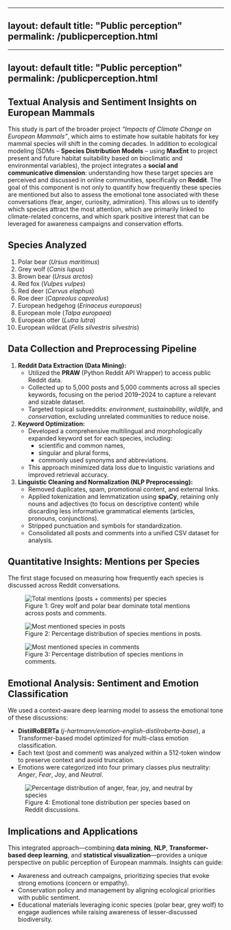 ----
layout: default
title: "Public perception"
permalink: /publicperception.html
---

---
layout: default
title: "Public perception"
permalink: /publicperception.html
---

<section class="analysis-section">
  <h1>Textual Analysis and Sentiment Insights on European Mammals</h1>

  <p>This study is part of the broader project <em>“Impacts of Climate Change on European Mammals”</em>, which aims to estimate how suitable habitats for key mammal species will shift in the coming decades.
  In addition to ecological modeling (SDMs – <strong>Species Distribution Models</strong> – using <strong>MaxEnt</strong> to project present and future habitat suitability based on bioclimatic and environmental variables), the project integrates a <strong>social and communicative dimension</strong>: understanding how these target species are perceived and discussed in online communities, specifically on <strong>Reddit</strong>.
  The goal of this component is not only to quantify how frequently these species are mentioned but also to assess the emotional tone associated with these conversations (fear, anger, curiosity, admiration). This allows us to identify which species attract the most attention, which are primarily linked to climate-related concerns, and which spark positive interest that can be leveraged for awareness campaigns and conservation efforts.</p>

  <h2>Species Analyzed</h2>
  <ol>
    <li>Polar bear (<em>Ursus maritimus</em>)</li>
    <li>Grey wolf (<em>Canis lupus</em>)</li>
    <li>Brown bear (<em>Ursus arctos</em>)</li>
    <li>Red fox (<em>Vulpes vulpes</em>)</li>
    <li>Red deer (<em>Cervus elaphus</em>)</li>
    <li>Roe deer (<em>Capreolus capreolus</em>)</li>
    <li>European hedgehog (<em>Erinaceus europaeus</em>)</li>
    <li>European mole (<em>Talpa europaea</em>)</li>
    <li>European otter (<em>Lutra lutra</em>)</li>
    <li>European wildcat (<em>Felis silvestris silvestris</em>)</li>
  </ol>

  <h2>Data Collection and Preprocessing Pipeline</h2>
  <ol>
    <li><strong>Reddit Data Extraction (Data Mining):</strong>
      <ul>
        <li>Utilized the <strong>PRAW</strong> (Python Reddit API Wrapper) to access public Reddit data.</li>
        <li>Collected up to 5,000 posts and 5,000 comments across all species keywords, focusing on the period 2019–2024 to capture a relevant and sizable dataset.</li>
        <li>Targeted topical subreddits: <em>environment</em>, <em>sustainability</em>, <em>wildlife</em>, and <em>conservation</em>, excluding unrelated communities to reduce noise.</li>
      </ul>
    </li>
    <li><strong>Keyword Optimization:</strong>
      <ul>
        <li>Developed a comprehensive multilingual and morphologically expanded keyword set for each species, including:
          <ul>
            <li>scientific and common names,</li>
            <li>singular and plural forms,</li>
            <li>commonly used synonyms and abbreviations.</li>
          </ul>
        </li>
        <li>This approach minimized data loss due to linguistic variations and improved retrieval accuracy.</li>
      </ul>
    </li>
    <li><strong>Linguistic Cleaning and Normalization (NLP Preprocessing):</strong>
      <ul>
        <li>Removed duplicates, spam, promotional content, and external links.</li>
        <li>Applied tokenization and lemmatization using <strong>spaCy</strong>, retaining only nouns and adjectives (to focus on descriptive content) while discarding less informative grammatical elements (articles, pronouns, conjunctions).</li>
        <li>Stripped punctuation and symbols for standardization.</li>
        <li>Consolidated all posts and comments into a unified CSV dataset for analysis.</li>
      </ul>
    </li>
  </ol>

  <h2>Quantitative Insights: Mentions per Species</h2>
  <p>The first stage focused on measuring how frequently each species is discussed across Reddit conversations.</p>
  <figure>
    <img src="/assets/images/grafico 1.png" alt="Total mentions (posts + comments) per species">
    <figcaption>Figure 1: Grey wolf and polar bear dominate total mentions across posts and comments.</figcaption>
  </figure>
  <figure>
    <img src="/assets/images/grafico 2.png" alt="Most mentioned species in posts">
    <figcaption>Figure 2: Percentage distribution of species mentions in posts.</figcaption>
  </figure>
  <figure>
    <img src="/assets/images/grafico 3.png" alt="Most mentioned species in comments">
    <figcaption>Figure 3: Percentage distribution of species mentions in comments.</figcaption>
  </figure>

  <h2>Emotional Analysis: Sentiment and Emotion Classification</h2>
  <p>We used a context-aware deep learning model to assess the emotional tone of these discussions:</p>
  <ul>
    <li><strong>DistilRoBERTa</strong> (<em>j-hartmann/emotion-english-distilroberta-base</em>), a Transformer-based model optimized for multi-class emotion classification.</li>
    <li>Each text (post and comment) was analyzed within a 512-token window to preserve context and avoid truncation.</li>
    <li>Emotions were categorized into four primary classes plus neutrality: <em>Anger</em>, <em>Fear</em>, <em>Joy</em>, and <em>Neutral</em>.</li>
  </ul>
  <figure>
    <img src="/assets/images/grafico 4.png" alt="Percentage distribution of anger, fear, joy, and neutral by species">
    <figcaption>Figure 4: Emotional tone distribution per species based on Reddit discussions.</figcaption>
  </figure>

  <h2>Implications and Applications</h2>
  <p>This integrated approach—combining <strong>data mining</strong>, <strong>NLP</strong>, <strong>Transformer-based deep learning</strong>, and <strong>statistical visualization</strong>—provides a unique perspective on public perception of European mammals. Insights can guide:</p>
  <ul>
    <li>Awareness and outreach campaigns, prioritizing species that evoke strong emotions (concern or empathy).</li>
    <li>Conservation policy and management by aligning ecological priorities with public sentiment.</li>
    <li>Educational materials leveraging iconic species (polar bear, grey wolf) to engage audiences while raising awareness of lesser-discussed biodiversity.</li>
  </ul>
</section>
